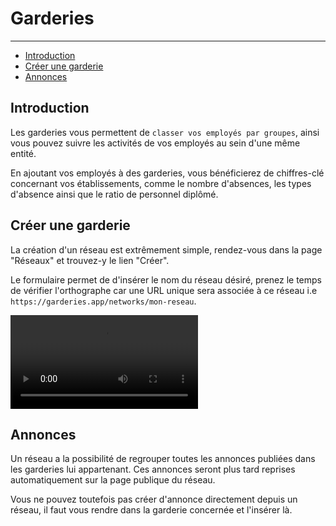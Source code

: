 # Garderies

---

- [Introduction](#section-1)
- [Créer une garderie](#section-2)
- [Annonces](#section-3)

<a name="section-1"></a>
## Introduction

Les garderies vous permettent de `classer vos employés par groupes`, ainsi vous pouvez suivre les activités de vos employés au sein d'une même entité.

En ajoutant vos employés à des garderies, vous bénéficierez de chiffres-clé concernant vos établissements, comme le nombre d'absences, les types d'absence ainsi que le ratio de personnel diplômé.

<a name="section-2"></a>
## Créer une garderie

La création d'un réseau est extrêmement simple, rendez-vous dans la page "Réseaux" et trouvez-y le lien "Créer".

Le formulaire permet de d'insérer le nom du réseau désiré, prenez le temps de vérifier l'orthographe car une URL unique sera associée à ce réseau i.e `https://garderies.app/networks/mon-reseau`.

<div class="embed-responsive embed-responsive-16by9">
    <video autoplay="autoplay" loop class="embed-responsive-item">
        <source src="/img/docs/create-nursery.mp4" type="video/mp4">
    </video>
</div>

<a name="section-3"></a>
## Annonces

Un réseau a la possibilité de regrouper toutes les annonces publiées dans les garderies lui appartenant. Ces annonces seront plus tard reprises automatiquement sur la page publique du réseau.

Vous ne pouvez toutefois pas créer d'annonce directement depuis un réseau, il faut vous rendre dans la garderie concernée et l'insérer là.

